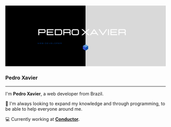 ![dev-pedro-xavier](./icons/capa.png "dev-pedro-xavier")

### Pedro Xavier 

- - -

I'm **Pedro Xavier**, a web developer from Brazil.

:blue_heart: I'm always looking to expand my knowledge and through programming, to be able to help everyone around me.

:computer: Currently working at **[Conductor](https://conductor.com.br/en/).**

<!-- ### Hi there 👋 -->

<!--
**pedrohsxavier/pedrohsxavier** is a ✨ _special_ ✨ repository because its `README.md` (this file) appears on your GitHub profile.

Here are some ideas to get you started:

- 🔭 I’m currently working on Conductor [...]
- 🌱 I’m currently learning [...]
- 👯 I’m looking to collaborate on ...
- 🤔 I’m looking for help with ...
- 💬 Ask me about ...
- 📫 How to reach me: ...
- 😄 Pronouns: ...
- ⚡ Fun fact: ...

-->
